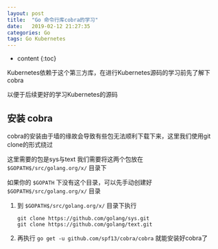 ```yaml
---
layout: post
title:  "Go 命令行库cobra的学习"
date:   2019-02-12 21:27:35
categories: Go
tags: Go Kubernetes 
---
```


* content
{:toc}

Kubernetes依赖于这个第三方库，在进行Kubernetes源码的学习前先了解下cobra

以便于后续更好的学习Kubernetes的源码




## 安装 cobra  

cobra的安装由于墙的缘故会导致有些包无法顺利下载下来，这里我们使用git clone的形式绕过

这里需要的包是sys与text 我们需要将这两个包放在 `$GOPATH$/src/golang.org/x/` 目录下

如果你的 `$GOPATH` 下没有这个目录，可以先手动创建好 `$GOPATH$/src/golang.org/x/` 目录

1. 到 `$GOPATH$/src/golang.org/x/` 目录下执行
    ```
    git clone https://github.com/golang/sys.git
    git clone https://github.com/golang/text.git
    ```
2. 再执行 `go get -u github.com/spf13/cobra/cobra` 就能安装好cobra了

